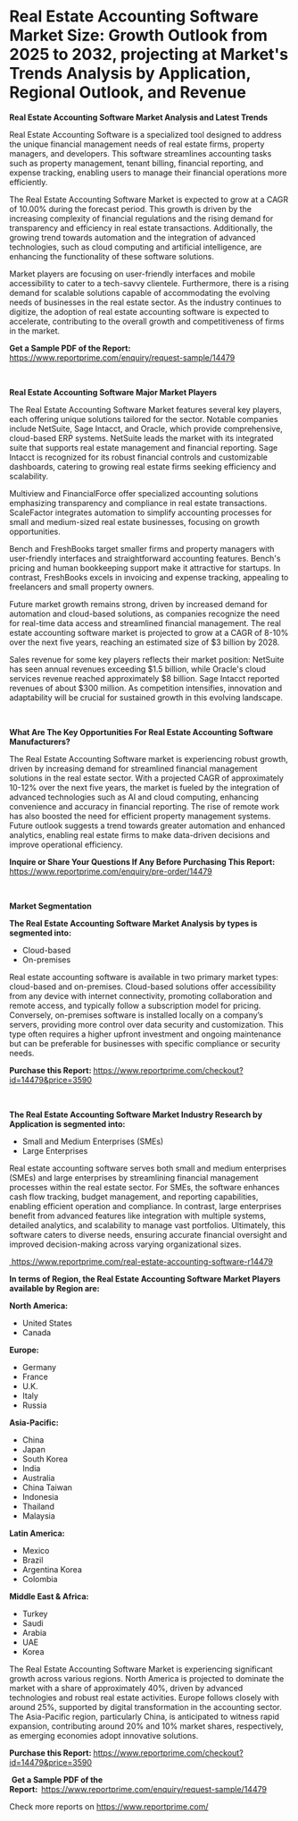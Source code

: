 <p><h1>Real Estate Accounting Software Market Size: Growth Outlook from 2025 to 2032, projecting at Market's Trends Analysis by Application, Regional Outlook, and Revenue</h1></p><p><strong>Real Estate Accounting Software Market Analysis and Latest Trends</strong></p>
<p><p>Real Estate Accounting Software is a specialized tool designed to address the unique financial management needs of real estate firms, property managers, and developers. This software streamlines accounting tasks such as property management, tenant billing, financial reporting, and expense tracking, enabling users to manage their financial operations more efficiently.</p><p>The Real Estate Accounting Software Market is expected to grow at a CAGR of 10.00% during the forecast period. This growth is driven by the increasing complexity of financial regulations and the rising demand for transparency and efficiency in real estate transactions. Additionally, the growing trend towards automation and the integration of advanced technologies, such as cloud computing and artificial intelligence, are enhancing the functionality of these software solutions.</p><p>Market players are focusing on user-friendly interfaces and mobile accessibility to cater to a tech-savvy clientele. Furthermore, there is a rising demand for scalable solutions capable of accommodating the evolving needs of businesses in the real estate sector. As the industry continues to digitize, the adoption of real estate accounting software is expected to accelerate, contributing to the overall growth and competitiveness of firms in the market.</p></p>
<p><strong>Get a Sample PDF of the Report:&nbsp;</strong> <a href="https://www.reportprime.com/enquiry/request-sample/14479?utm_campaign=2472&utm_medium=2&utm_source=Github&utm_content=ia&utm_term=20032025&utm_id=real-estate-accounting-software">https://www.reportprime.com/enquiry/request-sample/14479</a></p>
<p>&nbsp;</p>
<p><strong>Real Estate Accounting Software Major Market Players</strong></p>
<p><p>The Real Estate Accounting Software Market features several key players, each offering unique solutions tailored for the sector. Notable companies include NetSuite, Sage Intacct, and Oracle, which provide comprehensive, cloud-based ERP systems. NetSuite leads the market with its integrated suite that supports real estate management and financial reporting. Sage Intacct is recognized for its robust financial controls and customizable dashboards, catering to growing real estate firms seeking efficiency and scalability.</p><p>Multiview and FinancialForce offer specialized accounting solutions emphasizing transparency and compliance in real estate transactions. ScaleFactor integrates automation to simplify accounting processes for small and medium-sized real estate businesses, focusing on growth opportunities.</p><p>Bench and FreshBooks target smaller firms and property managers with user-friendly interfaces and straightforward accounting features. Bench's pricing and human bookkeeping support make it attractive for startups. In contrast, FreshBooks excels in invoicing and expense tracking, appealing to freelancers and small property owners.</p><p>Future market growth remains strong, driven by increased demand for automation and cloud-based solutions, as companies recognize the need for real-time data access and streamlined financial management. The real estate accounting software market is projected to grow at a CAGR of 8-10% over the next five years, reaching an estimated size of $3 billion by 2028.</p><p>Sales revenue for some key players reflects their market position: NetSuite has seen annual revenues exceeding $1.5 billion, while Oracle's cloud services revenue reached approximately $8 billion. Sage Intacct reported revenues of about $300 million. As competition intensifies, innovation and adaptability will be crucial for sustained growth in this evolving landscape.</p></p>
<p>&nbsp;</p>
<p><strong>What Are The Key Opportunities For Real Estate Accounting Software Manufacturers?</strong></p>
<p><p>The Real Estate Accounting Software market is experiencing robust growth, driven by increasing demand for streamlined financial management solutions in the real estate sector. With a projected CAGR of approximately 10-12% over the next five years, the market is fueled by the integration of advanced technologies such as AI and cloud computing, enhancing convenience and accuracy in financial reporting. The rise of remote work has also boosted the need for efficient property management systems. Future outlook suggests a trend towards greater automation and enhanced analytics, enabling real estate firms to make data-driven decisions and improve operational efficiency.</p></p>
<p><strong>Inquire or Share Your Questions If Any Before Purchasing This Report:</strong> <a href="https://www.reportprime.com/enquiry/pre-order/14479?utm_campaign=2472&utm_medium=2&utm_source=Github&utm_content=ia&utm_term=20032025&utm_id=real-estate-accounting-software">https://www.reportprime.com/enquiry/pre-order/14479</a></p>
<p>&nbsp;</p>
<p><strong>Market Segmentation</strong></p>
<p><strong>The Real Estate Accounting Software Market Analysis by types is segmented into:</strong></p>
<p><ul><li>Cloud-based</li><li>On-premises</li></ul></p>
<p><p>Real estate accounting software is available in two primary market types: cloud-based and on-premises. Cloud-based solutions offer accessibility from any device with internet connectivity, promoting collaboration and remote access, and typically follow a subscription model for pricing. Conversely, on-premises software is installed locally on a company’s servers, providing more control over data security and customization. This type often requires a higher upfront investment and ongoing maintenance but can be preferable for businesses with specific compliance or security needs.</p></p>
<p><strong>Purchase this Report:&nbsp;</strong><a href="https://www.reportprime.com/checkout?id=14479&price=3590&utm_campaign=2472&utm_medium=2&utm_source=Github&utm_content=ia&utm_term=20032025&utm_id=real-estate-accounting-software">https://www.reportprime.com/checkout?id=14479&price=3590</a></p>
<p>&nbsp;</p>
<p><strong>The Real Estate Accounting Software Market Industry Research by Application is segmented into:</strong></p>
<p><ul><li>Small and Medium Enterprises (SMEs)</li><li>Large Enterprises</li></ul></p>
<p><p>Real estate accounting software serves both small and medium enterprises (SMEs) and large enterprises by streamlining financial management processes within the real estate sector. For SMEs, the software enhances cash flow tracking, budget management, and reporting capabilities, enabling efficient operation and compliance. In contrast, large enterprises benefit from advanced features like integration with multiple systems, detailed analytics, and scalability to manage vast portfolios. Ultimately, this software caters to diverse needs, ensuring accurate financial oversight and improved decision-making across varying organizational sizes.</p></p>
<p><a href="https://www.reportprime.com/real-estate-accounting-software-r14479?utm_campaign=2472&utm_medium=2&utm_source=Github&utm_content=ia&utm_term=20032025&utm_id=real-estate-accounting-software">&nbsp;https://www.reportprime.com/real-estate-accounting-software-r14479</a></p>
<p><strong>In terms of Region, the Real Estate Accounting Software Market Players available by Region are:</strong></p>
<p>
    <p> <strong> North America: </strong>
        <ul>
            <li>United States</li>
            <li>Canada</li>
        </ul>
        </p> 
    <p> <strong> Europe: </strong>
        <ul>
            <li>Germany</li>
            <li>France</li>
            <li>U.K.</li>
            <li>Italy</li>
            <li>Russia</li>
        </ul>
        </p> 
    <p> <strong> Asia-Pacific: </strong>
        <ul>
            <li>China</li>
            <li>Japan</li>
            <li>South Korea</li>
            <li>India</li>
            <li>Australia</li>
            <li>China Taiwan</li>
            <li>Indonesia</li>
            <li>Thailand</li>
            <li>Malaysia</li>
        </ul>
        </p> 
    <p> <strong> Latin America: </strong>
        <ul>
            <li>Mexico</li>
            <li>Brazil</li>
            <li>Argentina Korea</li>
            <li>Colombia</li>
        </ul>
        </p> 
    <p> <strong> Middle East & Africa: </strong>
        <ul>
            <li>Turkey</li>
            <li>Saudi</li>
            <li>Arabia</li>
            <li>UAE</li>
            <li>Korea</li>
        </ul>
    </p>
    </p>
<p><p>The Real Estate Accounting Software Market is experiencing significant growth across various regions. North America is projected to dominate the market with a share of approximately 40%, driven by advanced technologies and robust real estate activities. Europe follows closely with around 25%, supported by digital transformation in the accounting sector. The Asia-Pacific region, particularly China, is anticipated to witness rapid expansion, contributing around 20% and 10% market shares, respectively, as emerging economies adopt innovative solutions.</p></p>
<p><strong>Purchase this Report: </strong><a href="https://www.reportprime.com/checkout?id=14479&price=3590&utm_campaign=2472&utm_medium=2&utm_source=Github&utm_content=ia&utm_term=20032025&utm_id=real-estate-accounting-software">https://www.reportprime.com/checkout?id=14479&price=3590</a></p>
<p>&nbsp;<strong>Get a Sample PDF of the Report:&nbsp;&nbsp;</strong><a href="https://www.reportprime.com/enquiry/request-sample/14479?utm_campaign=2472&utm_medium=2&utm_source=Github&utm_content=ia&utm_term=20032025&utm_id=real-estate-accounting-software">https://www.reportprime.com/enquiry/request-sample/14479</a></p>
<p><strong></strong></p>
<p>Check more reports on <a href="https://www.reportprime.com/?utm_campaign=2472&utm_medium=2&utm_source=Github&utm_content=ia&utm_term=20032025&utm_id=real-estate-accounting-software">https://www.reportprime.com/</a></p>